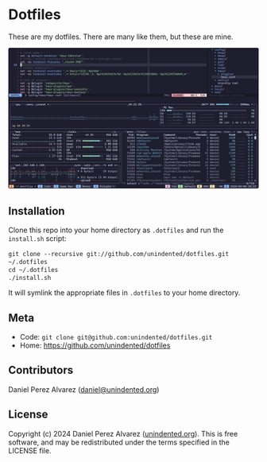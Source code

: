 # Dotfiles

These are my dotfiles. There are many like them, but these are mine.

![Screenshot of terminal](./docs/screenshot.png)

## Installation

Clone this repo into your home directory as `.dotfiles` and run the `install.sh` script:

```
git clone --recursive git://github.com/unindented/dotfiles.git ~/.dotfiles
cd ~/.dotfiles
./install.sh
```

It will symlink the appropriate files in `.dotfiles` to your home directory.

## Meta

- Code: `git clone git@github.com:unindented/dotfiles.git`
- Home: <https://github.com/unindented/dotfiles>

## Contributors

Daniel Perez Alvarez ([daniel@unindented.org](mailto:daniel@unindented.org))

## License

Copyright (c) 2024 Daniel Perez Alvarez ([unindented.org](https://www.unindented.org/)). This is free software, and may be redistributed under the terms specified in the LICENSE file.
